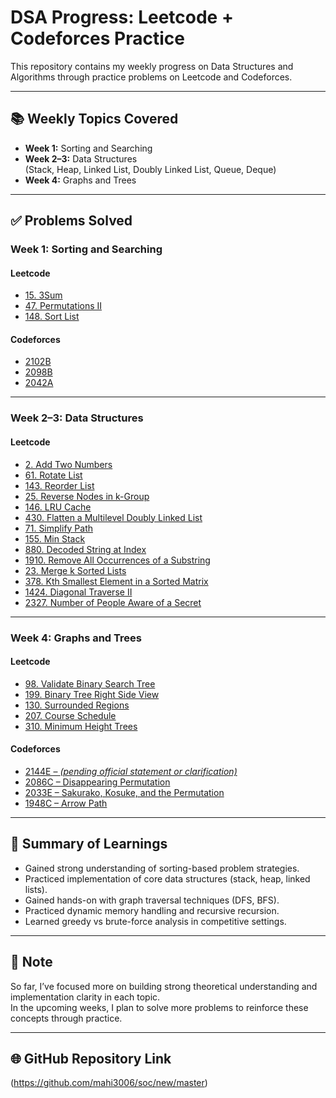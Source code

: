 # DSA Progress: Leetcode + Codeforces Practice

This repository contains my weekly progress on Data Structures and Algorithms through practice problems on Leetcode and Codeforces.

---

## 📚 Weekly Topics Covered

- **Week 1:** Sorting and Searching  
- **Week 2–3:** Data Structures  
  (Stack, Heap, Linked List, Doubly Linked List, Queue, Deque)
- **Week 4:** Graphs and Trees

---

## ✅ Problems Solved

### Week 1: Sorting and Searching

#### Leetcode
- [15. 3Sum](https://leetcode.com/problems/3sum/)
- [47. Permutations II](https://leetcode.com/problems/permutations-ii/)
- [148. Sort List](https://leetcode.com/problems/sort-list/)

#### Codeforces
- [2102B](https://codeforces.com/problemset/problem/2102/B)
- [2098B](https://codeforces.com/problemset/problem/2098/B)
- [2042A](https://codeforces.com/problemset/problem/2042/A)

---

### Week 2–3: Data Structures

#### Leetcode
- [2. Add Two Numbers](https://leetcode.com/problems/add-two-numbers/)
- [61. Rotate List](https://leetcode.com/problems/rotate-list/)
- [143. Reorder List](https://leetcode.com/problems/reorder-list/)
- [25. Reverse Nodes in k-Group](https://leetcode.com/problems/reverse-nodes-in-k-group/)
- [146. LRU Cache](https://leetcode.com/problems/lru-cache/)
- [430. Flatten a Multilevel Doubly Linked List](https://leetcode.com/problems/flatten-a-multilevel-doubly-linked-list/)
- [71. Simplify Path](https://leetcode.com/problems/simplify-path/)
- [155. Min Stack](https://leetcode.com/problems/min-stack/)
- [880. Decoded String at Index](https://leetcode.com/problems/decode-string-at-index/)
- [1910. Remove All Occurrences of a Substring](https://leetcode.com/problems/remove-all-occurrences-of-a-substring/)
- [23. Merge k Sorted Lists](https://leetcode.com/problems/merge-k-sorted-lists/)
- [378. Kth Smallest Element in a Sorted Matrix](https://leetcode.com/problems/kth-smallest-element-in-a-sorted-matrix/)
- [1424. Diagonal Traverse II](https://leetcode.com/problems/diagonal-traverse-ii/)
- [2327. Number of People Aware of a Secret](https://leetcode.com/problems/number-of-people-aware-of-a-secret/)

---

### Week 4: Graphs and Trees

#### Leetcode
- [98. Validate Binary Search Tree](https://leetcode.com/problems/validate-binary-search-tree/)
- [199. Binary Tree Right Side View](https://leetcode.com/problems/binary-tree-right-side-view/)
- [130. Surrounded Regions](https://leetcode.com/problems/surrounded-regions/)
- [207. Course Schedule](https://leetcode.com/problems/course-schedule/)
- [310. Minimum Height Trees](https://leetcode.com/problems/minimum-height-trees/)

#### Codeforces
- [2144E – *(pending official statement or clarification)*](https://codeforces.com)
- [2086C – Disappearing Permutation](https://codeforces.com/problemset/problem/2086/C)
- [2033E – Sakurako, Kosuke, and the Permutation](https://codeforces.com/problemset/problem/2033/E)
- [1948C – Arrow Path](https://codeforces.com/problemset/problem/1948/C)

---

## 📝 Summary of Learnings

- Gained strong understanding of sorting-based problem strategies.
- Practiced implementation of core data structures (stack, heap, linked lists).
- Gained hands-on with graph traversal techniques (DFS, BFS).
- Practiced dynamic memory handling and recursive recursion.
- Learned greedy vs brute-force analysis in competitive settings.

---

## 🔎 Note

So far, I’ve focused more on building strong theoretical understanding and implementation clarity in each topic.  
In the upcoming weeks, I plan to solve more problems to reinforce these concepts through practice.

---

## 🌐 GitHub Repository Link
(https://github.com/mahi3006/soc/new/master)
